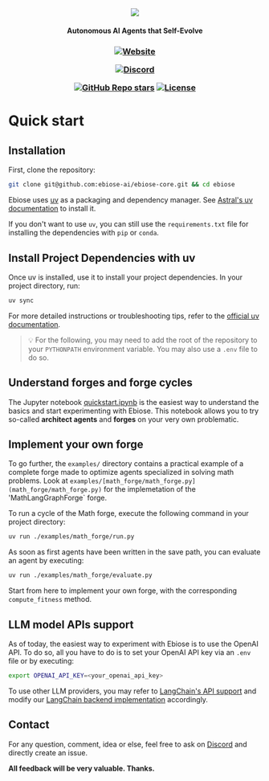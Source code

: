 <div align="center">
  <img src="https://i.postimg.cc/XYrHyJKL/ebiose.png"/>
  <h4> Autonomous AI Agents that Self-Evolve </h4>
  <h3>

[![Website](https://img.shields.io/website?url=https%3A%2F%2Febiose.com&style=for-the-badge&logo=curl&label=ebiose.com)](https://ebiose.com)

[![Discord](https://img.shields.io/badge/Discord-Join%20Us-7289DA?style=for-the-badge&logo=discord)](https://discord.gg/P5pEuG5a4V) 

[![GitHub Repo stars](https://img.shields.io/github/stars/ebiose-ai/ebiose?style=for-the-badge&logo=github&logoColor=EFBF04&color=EFBF04)](https://star-history.com/#ebiose-ai/ebiose)
[![License](https://img.shields.io/github/license/ebiose-ai/ebiose?style=for-the-badge&logo=gitbook&link=https%3A%2F%2Fgithub.com%2Febiose-ai%2Febiose%2Fblob%2Fmain%2FLICENSE)](/LICENSE)


  </h3>
</div>


# Quick start

## Installation

First, clone the repository:

```bash
git clone git@github.com:ebiose-ai/ebiose-core.git && cd ebiose
```

Ebiose uses [uv](https://docs.astral.sh/uv/) as a packaging and dependency manager. See [Astral's uv documentation](https://docs.astral.sh/uv/getting-started/installation/) to install it.  

If you don't want to use `uv`, you can still use the `requirements.txt` file for installing the dependencies with `pip` or `conda`.

## Install Project Dependencies with uv

Once uv is installed, use it to install your project dependencies. In your project directory, run:

```sh
uv sync
```

For more detailed instructions or troubleshooting tips, refer to the [official uv documentation](https://docs.astral.sh/uv/).

> 💡 For the following, you may need to add the root of the repository to your `PYTHONPATH` environment variable. You may also use a `.env` file to do so.

## Understand forges and forge cycles

The Jupyter notebook [quickstart.ipynb](notebooks/quickstart.ipynb) is the easiest way to 
understand the basics and start experimenting with Ebiose. 
This notebook allows you to try so-called **architect agents** and **forges** on your very own problematic.

## Implement your own forge

To go further, the `examples/` directory contains a practical example of a complete forge
made to optimize agents specialized in solving math problems. Look at `examples/[math_forge/math_forge.py](math_forge/math_forge.py)` for the implemetation of the 'MathLangGraphForge` forge.

To run a cycle of the Math forge, execute the following command in your project directory:

```sh
uv run ./examples/math_forge/run.py
```

As soon as first agents have been written in the save path, you can evaluate an agent by executing:

```sh
uv run ./examples/math_forge/evaluate.py
```

Start from here to implement your own forge, with the corresponding `compute_fitness` method.

## LLM model APIs support

As of today, the easiest way to experiment with Ebiose is to use the OpenAI API. To do so, all you have to do is to set your OpenAI API key via an `.env` file or by executing:

```bash
export OPENAI_API_KEY=<your_openai_api_key>
```

To use other LLM providers, you may refer to [LangChain's API support](https://python.langchain.com/docs/integrations/llms/) and modify our [LangChain backend implementation](ebiose/backends/langgraph/compute_intensive_batch_processor.py) accordingly.

<!-- ## Code overview -->

<!-- ## Roadmap -->


## Contact

For any question, comment, idea or else, feel free to ask on [Discord](https://discord.gg/naewTgYnDt) and directly create an issue.

**All feedback will be very valuable. Thanks.**
